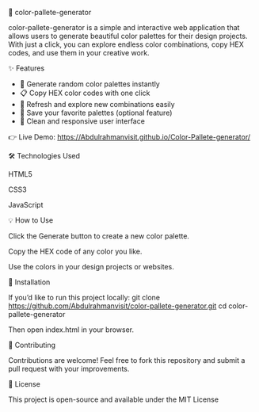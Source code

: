 🎨 color-pallete-generator

color-pallete-generator is a simple and interactive web application that allows users to generate beautiful color palettes for their design projects. With just a click, you can explore endless color combinations, copy HEX codes, and use them in your creative work.

✨ Features

* 🎨 Generate random color palettes instantly
* 📋 Copy HEX color codes with one click
* 🔄 Refresh and explore new combinations easily
* 💾 Save your favorite palettes (optional feature)
* 🧩 Clean and responsive user interface
  
 👉 Live Demo:
 https://Abdulrahmanvisit.github.io/Color-Pallete-generator/

 🛠️ Technologies Used

HTML5

CSS3

JavaScript

💡 How to Use

Click the Generate button to create a new color palette.

Copy the HEX code of any color you like.

Use the colors in your design projects or websites.

📂 Installation

If you’d like to run this project locally:
git clone https://github.com/Abdulrahmanvisit/color-pallete-generator.git
cd color-pallete-generator

Then open index.html in your browser.

🤝 Contributing

Contributions are welcome! Feel free to fork this repository and submit a pull request with your improvements.

📜 License

This project is open-source and available under the MIT License
